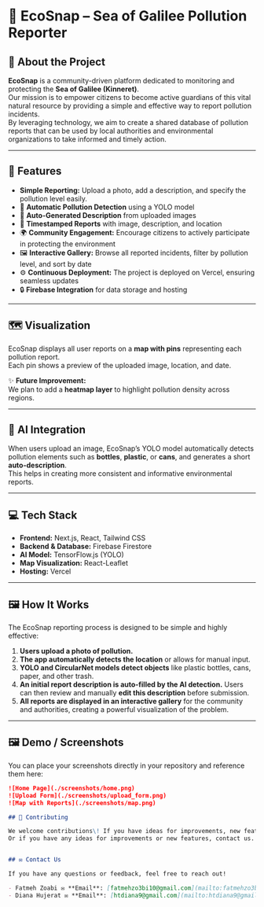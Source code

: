 # 📸 EcoSnap – Sea of Galilee Pollution Reporter

## 🌿 About the Project

**EcoSnap** is a community-driven platform dedicated to monitoring and protecting the **Sea of Galilee (Kinneret)**.  
Our mission is to empower citizens to become active guardians of this vital natural resource by providing a simple and effective way to report pollution incidents.  
By leveraging technology, we aim to create a shared database of pollution reports that can be used by local authorities and environmental organizations to take informed and timely action.

---

## 🚀 Features

- **Simple Reporting:** Upload a photo, add a description, and specify the pollution level easily.  
- 📸 **Automatic Pollution Detection** using a YOLO model  
- 🧠 **Auto-Generated Description** from uploaded images  
- 📅 **Timestamped Reports** with image, description, and location  
- 🌍 **Community Engagement:** Encourage citizens to actively participate in protecting the environment  
- 🖼 **Interactive Gallery:** Browse all reported incidents, filter by pollution level, and sort by date  
- ⚙️ **Continuous Deployment:** The project is deployed on Vercel, ensuring seamless updates  
- 🔒 **Firebase Integration** for data storage and hosting  

---

## 🗺️ Visualization

EcoSnap displays all user reports on a **map with pins** representing each pollution report.  
Each pin shows a preview of the uploaded image, location, and date.  

✨ **Future Improvement:**  
We plan to add a **heatmap layer** to highlight pollution density across regions.

---

## 🧠 AI Integration

When users upload an image, EcoSnap’s YOLO model automatically detects pollution elements such as **bottles**, **plastic**, or **cans**, and generates a short **auto-description**.  
This helps in creating more consistent and informative environmental reports.

---

## 💻 Tech Stack

- **Frontend:** Next.js, React, Tailwind CSS  
- **Backend & Database:** Firebase Firestore  
- **AI Model:** TensorFlow.js (YOLO)  
- **Map Visualization:** React-Leaflet  
- **Hosting:** Vercel  

---

## 🖼 How It Works

The EcoSnap reporting process is designed to be simple and highly effective:

1. **Users upload a photo of pollution.**  
2. **The app automatically detects the location** or allows for manual input.  
3. **YOLO and CircularNet models detect objects** like plastic bottles, cans, paper, and other trash.  
4. **An initial report description is auto-filled by the AI detection.** Users can then review and manually **edit this description** before submission.  
5. **All reports are displayed in an interactive gallery** for the community and authorities, creating a powerful visualization of the problem.

---

## 🖼️ Demo / Screenshots

You can place your screenshots directly in your repository and reference them here:

```md
![Home Page](./screenshots/home.png)
![Upload Form](./screenshots/upload_form.png)
![Map with Reports](./screenshots/map.png)

## 🙏 Contributing

We welcome contributions\! If you have ideas for improvements, new features, or want to report a bug, please feel free to contact us or open an issue/pull request on this repository.
Or if you have any ideas for improvements or new features, contact us.


## ✉️ Contact Us

If you have any questions or feedback, feel free to reach out!

- Fatmeh Zoabi ✉️ **Email**: [fatmehzo3bi10@gmail.com](mailto:fatmehzo3bi10@gmail.com)
- Diana Hujerat ✉️ **Email**: [htdiana9@gmail.com](mailto:htdiana9@gmail.com)

